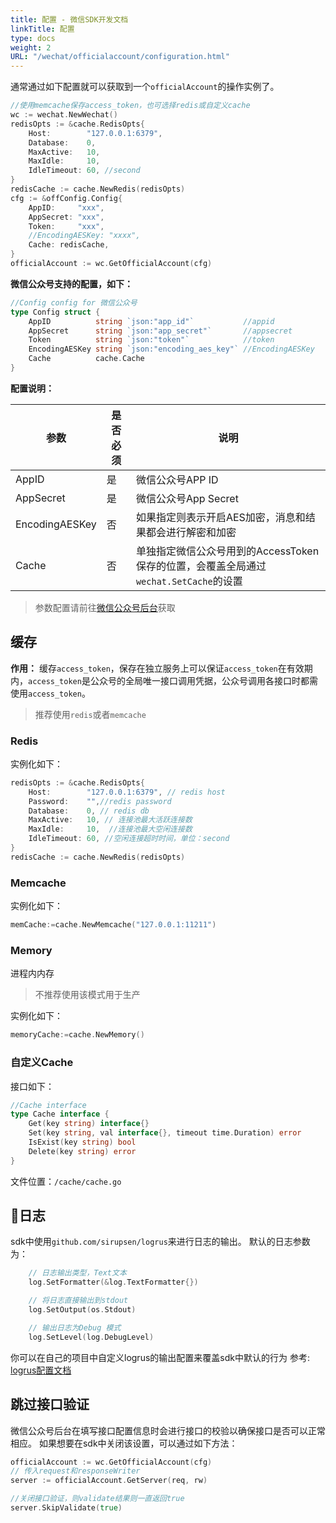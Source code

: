 ```yaml
---
title: 配置 - 微信SDK开发文档
linkTitle: 配置
type: docs
weight: 2
URL: "/wechat/officialaccount/configuration.html"
---
```


通常通过如下配置就可以获取到一个`officialAccount`的操作实例了。
```go
//使用memcache保存access_token，也可选择redis或自定义cache
wc := wechat.NewWechat()
redisOpts := &cache.RedisOpts{
	Host:        "127.0.0.1:6379",
	Database:    0,
	MaxActive:   10,
	MaxIdle:     10,
	IdleTimeout: 60, //second
}
redisCache := cache.NewRedis(redisOpts)
cfg := &offConfig.Config{
	AppID:     "xxx",
	AppSecret: "xxx",
	Token:     "xxx",
	//EncodingAESKey: "xxxx",
	Cache: redisCache,
}
officialAccount := wc.GetOfficialAccount(cfg)
```

**微信公众号支持的配置，如下：**

```go
//Config config for 微信公众号
type Config struct {
	AppID          string `json:"app_id"`           //appid
	AppSecret      string `json:"app_secret"`       //appsecret
	Token          string `json:"token"`            //token
	EncodingAESKey string `json:"encoding_aes_key"` //EncodingAESKey
	Cache          cache.Cache
}
```
**配置说明：**

| 参数           | 是否必须 | 说明                                                                                 |
| -------------- | -------- | ------------------------------------------------------------------------------------ |
| AppID          | 是       | 微信公众号APP ID                                                                     |
| AppSecret      | 是       | 微信公众号App Secret                                                                 |
| EncodingAESKey | 否       | 如果指定则表示开启AES加密，消息和结果都会进行解密和加密                              |
| Cache          | 否       | 单独指定微信公众号用到的AccessToken保存的位置，会覆盖全局通过`wechat.SetCache`的设置 |
> 参数配置请前往[微信公众号后台](https://mp.weixin.qq.com)获取

## 缓存
**作用：** 缓存`access_token`，保存在独立服务上可以保证`access_token`在有效期内，`access_token`是公众号的全局唯一接口调用凭据，公众号调用各接口时都需使用`access_token`。

> 推荐使用`redis`或者`memcache`

### Redis 

实例化如下：
```go
redisOpts := &cache.RedisOpts{
    Host:        "127.0.0.1:6379", // redis host 
    Password:    "",//redis password
    Database:    0, // redis db
    MaxActive:   10, // 连接池最大活跃连接数
    MaxIdle:     10,  //连接池最大空闲连接数
    IdleTimeout: 60, //空闲连接超时时间，单位：second
}
redisCache := cache.NewRedis(redisOpts)
```

### Memcache
实例化如下：

```go
memCache:=cache.NewMemcache("127.0.0.1:11211")
```

### Memory
进程内内存
> 不推荐使用该模式用于生产

实例化如下：

```go
memoryCache:=cache.NewMemory()
```

### 自定义Cache
接口如下：

```go
//Cache interface
type Cache interface {
	Get(key string) interface{}
	Set(key string, val interface{}, timeout time.Duration) error
	IsExist(key string) bool
	Delete(key string) error
}
```
文件位置：`/cache/cache.go`

## 日志
sdk中使用`github.com/sirupsen/logrus`来进行日志的输出。
默认的日志参数为：

```go
	// 日志输出类型，Text文本
	log.SetFormatter(&log.TextFormatter{})

	// 将日志直接输出到stdout
	log.SetOutput(os.Stdout)

	// 输出日志为Debug 模式
	log.SetLevel(log.DebugLevel)
```
你可以在自己的项目中自定义logrus的输出配置来覆盖sdk中默认的行为
参考: [logrus配置文档](http://github.com/sirupsen/logrus)

## 跳过接口验证
微信公众号后台在填写接口配置信息时会进行接口的校验以确保接口是否可以正常相应。
如果想要在sdk中关闭该设置，可以通过如下方法：

```go
officialAccount := wc.GetOfficialAccount(cfg)
// 传入request和responseWriter
server := officialAccount.GetServer(req, rw)

//关闭接口验证，则validate结果则一直返回true
server.SkipValidate(true)
```
